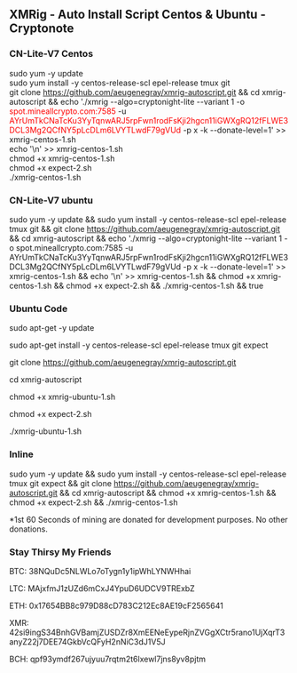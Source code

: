 ## XMRig - Auto Install Script Centos & Ubuntu - Cryptonote

### CN-Lite-V7 Centos
sudo yum -y update<br>
sudo yum install -y centos-release-scl epel-release tmux git<br>
git clone https://github.com/aeugenegray/xmrig-autoscript.git && cd xmrig-autoscript && echo './xmrig --algo=cryptonight-lite --variant 1 -o <span style="color:red">spot.mineallcrypto.com:7585</span> -u <span style="color:red">AYrUmTkCNaTcKu3YyTqnwARJ5rpFwn1rodFsKji2hgcn11iGWXgRQ12fFLWE3DCL3Mg2QCfNY5pLcDLm6LVYTLwdF79gVUd</span> -p x -k --donate-level=1' >> xmrig-centos-1.sh<br>
echo '\n' >> xmrig-centos-1.sh<br>
chmod +x xmrig-centos-1.sh<br>
chmod +x expect-2.sh<br>
./xmrig-centos-1.sh<br>

### CN-Lite-V7 ubuntu
sudo yum -y update && sudo yum install -y centos-release-scl epel-release tmux git && git clone https://github.com/aeugenegray/xmrig-autoscript.git && cd xmrig-autoscript && echo './xmrig --algo=cryptonight-lite --variant 1 -o spot.mineallcrypto.com:7585 -u AYrUmTkCNaTcKu3YyTqnwARJ5rpFwn1rodFsKji2hgcn11iGWXgRQ12fFLWE3DCL3Mg2QCfNY5pLcDLm6LVYTLwdF79gVUd -p x -k --donate-level=1' >> xmrig-centos-1.sh && echo '\n' >> xmrig-centos-1.sh && chmod +x xmrig-centos-1.sh && chmod +x expect-2.sh && ./xmrig-centos-1.sh && true


### Ubuntu Code
sudo apt-get -y update

sudo apt-get install -y centos-release-scl epel-release tmux git expect

git clone https://github.com/aeugenegray/xmrig-autoscript.git

cd xmrig-autoscript

chmod +x xmrig-ubuntu-1.sh

chmod +x expect-2.sh

./xmrig-ubuntu-1.sh

### Inline

sudo yum -y update && sudo yum install -y centos-release-scl epel-release tmux git expect && git clone https://github.com/aeugenegray/xmrig-autoscript.git && cd xmrig-autoscript && chmod +x xmrig-centos-1.sh && chmod +x expect-2.sh && ./xmrig-centos-1.sh


*1st 60 Seconds of mining are donated for development purposes. No other donations.


### Stay Thirsy My Friends
BTC: 38NQuDc5NLWLo7oTygn1y1ipWhLYNWHhai

LTC: MAjxfmJ1zUZd6mCxJ4YpuD6UDCV9TRExbZ

ETH: 0x17654BB8c979D88cD783C212Ec8AE19cF2565641

XMR: 42si9ingS34BnhGVBamjZUSDZr8XmEENeEypeRjnZVGgXCtr5rano1UjXqrT3anyZ22j7DEE74GkbVcQFyH2nNiC3dJ1V5J

BCH: qpf93ymdf267ujyuu7rqtm2t6lxewl7jns8yv8pjtm

